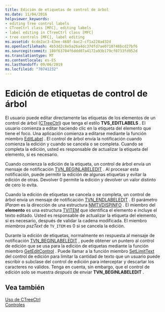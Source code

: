 ```yaml
---
title: Edición de etiquetas de control de árbol
ms.date: 11/04/2016
helpviewer_keywords:
- editing tree control labels
- CTreeCtrl class [MFC], editing labels
- label editing in CTreeCtrl class [MFC]
- tree controls [MFC], label editing
ms.assetid: 6cde2ac3-43ee-468f-bac2-cf1a228ad32d
ms.openlocfilehash: 4b53d2c8e5a26a4dc37dfd7ae0710748bcd27bf6
ms.sourcegitcommit: 180f63704f6ddd07a4172a93b179cf0733fd952d
ms.translationtype: MT
ms.contentlocale: es-ES
ms.lasthandoff: 09/06/2019
ms.locfileid: "70741232"
---
```

# <a name="tree-control-label-editing"></a>Edición de etiquetas de control de árbol

El usuario puede editar directamente las etiquetas de los elementos de un control de árbol ([CTreeCtrl](../mfc/reference/ctreectrl-class.md)) que tenga el estilo **TVS_EDITLABELS** . El usuario comienza a editar haciendo clic en la etiqueta del elemento que tiene el foco. Una aplicación comienza a editarse mediante la función miembro [EditLabel](../mfc/reference/ctreectrl-class.md#editlabel) . El control de árbol envía la notificación cuando comienza la edición y cuando se cancela o se completa. Cuando se completa la edición, usted es responsable de actualizar la etiqueta del elemento, si es necesario.

Cuando comienza la edición de la etiqueta, un control de árbol envía un mensaje de notificación [TVN_BEGINLABELEDIT](/windows/win32/Controls/tvn-beginlabeledit) . Al procesar esta notificación, puede permitir la edición de algunas etiquetas y evitar la edición de otras. Devolver 0 permite la edición y devolver un valor distinto de cero lo evita.

Cuando la edición de etiquetas se cancela o se completa, un control de árbol envía un mensaje de notificación [TVN_ENDLABELEDIT](/windows/win32/Controls/tvn-endlabeledit) . El parámetro *lParam* es la dirección de una estructura [NMTVDISPINFO](/windows/win32/api/commctrl/ns-commctrl-nmtvdispinfow) . El miembro del **elemento** es una estructura [TVITEM](/windows/win32/api/commctrl/ns-commctrl-tvitemw) que identifica el elemento e incluye el texto editado. Usted es responsable de actualizar la etiqueta del elemento, si es necesario, después de validar la cadena modificada. El miembro *miembros pszText* de `TV_ITEM` es 0 si se cancela la edición.

Durante la edición de etiquetas, normalmente en respuesta al mensaje de notificación [TVN_BEGINLABELEDIT](/windows/win32/Controls/tvn-beginlabeledit) , puede obtener un puntero al control de edición que se usa para la edición de etiquetas mediante la función miembro [GetEditControl](../mfc/reference/ctreectrl-class.md#geteditcontrol) . Puede llamar a la función miembro [SetLimitText](../mfc/reference/cedit-class.md#setlimittext) del control de edición para limitar la cantidad de texto que un usuario puede escribir o subclase del control de edición para interceptar y descartar los caracteres no válidos. Tenga en cuenta, sin embargo, que el control de edición solo se muestra *después* de enviar **TVN_BEGINLABELEDIT** .

## <a name="see-also"></a>Vea también

[Uso de CTreeCtrl](../mfc/using-ctreectrl.md)<br/>
[Controles](../mfc/controls-mfc.md)
